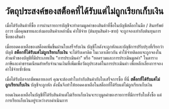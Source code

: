 <!-- add-breadcrumbs -->
# วัตถุประสงค์ของสต็อคที่ได้รับแต่ไม่ถูกเรียกเก็บเงิน

เมื่อได้รับสินค้าที่ซื้อ การผ่านรายการบัญชีจะทำตามมูลค่าของสินค้าที่ซื้อในบัญชีสต็อกในมือ / สินทรัพย์ถาวร เมื่อคุณขายและส่งมอบสินค้าเหล่านั้น ค่าใช้จ่าย (ต้นทุนสินค้า-ขาย) จะถูกจองเท่ากับต้นทุนการซื้อของสินค้า

เมื่อยอดคงเหลือของสต็อคเพิ่มขึ้นผ่านใบเสร็จรับเงิน บัญชีโกดังจะถูกหักและบัญชีการปรับปรุงที่เรียกว่าบัญชี **สต็อกที่ได้รับแต่ไม่ถูกเรียกเก็บเงิน** จะได้รับเครดิต ในเวลาเดียวกัน ค่าใช้จ่ายติดลบจะถูกจองในส่วนหัวของบัญชีที่มีประเภทเป็น "การประเมินค่า" หรือ "ยอดรวมและการประเมินมูลค่า" ในตารางภาษีและค่าธรรมเนียมสำหรับจำนวนเงินที่เพิ่มเพื่อวัตถุประสงค์ในการประเมินค่า เพื่อหลีกเลี่ยงการจองค่าใช้จ่ายซ้ำซ้อน

เมื่อได้รับบิลจากซัพพลายเออร์ คุณจะต้องทำใบกำกับสินค้ากับใบเสร็จการซื้อ ที่นี่ **สต็อกที่ได้รับแต่ไม่ถูกเรียกเก็บเงิน** บัญชีจะถูกหัก ดังนั้นจึงทำให้ยอดคงเหลือในสต็อกที่ได้รับแต่ไม่ถูกเรียกเก็บเงิน

ยอดเงินคงเหลือในบัญชีที่ได้รับสินค้าแต่ไม่เรียกเก็บเงินจะระบุมูลค่าของรายการที่มีการรับใบสั่งซื้อ แต่การเรียกเก็บเงินอยู่ระหว่างรอดำเนินการ